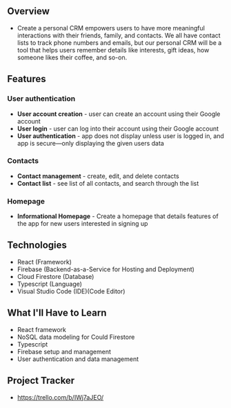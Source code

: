 ## Overview
- Create a personal CRM empowers users to have more meaningful interactions with their friends, family, and contacts. We all have contact lists to track phone numbers and emails, but our personal CRM will be a tool that helps users remember details like interests, gift ideas, how someone likes their coffee, and so-on.

## Features
### User authentication
- **User account creation** - user can create an account using their Google account
- **User login** - user can log into their account using their Google account
- **User authentication** - app does not display unless user is logged in, and app is secure—only displaying the given users data
### Contacts
- **Contact management** - create, edit, and delete contacts
- **Contact list** - see list of all contacts, and search through the list
### Homepage
- **Informational Homepage** - Create a homepage that details features of the app for new users interested in signing up

## Technologies
- React (Framework)
- Firebase (Backend-as-a-Service for Hosting and Deployment)
- Cloud Firestore (Database)
- Typescript (Language)
- Visual Studio Code (IDE)(Code Editor)

## What I'll Have to Learn
- React framework
- NoSQL data modeling for Could Firestore
- Typescript
- Firebase setup and management
- User authentication and data management

## Project Tracker
- https://trello.com/b/IWj7aJEO/
